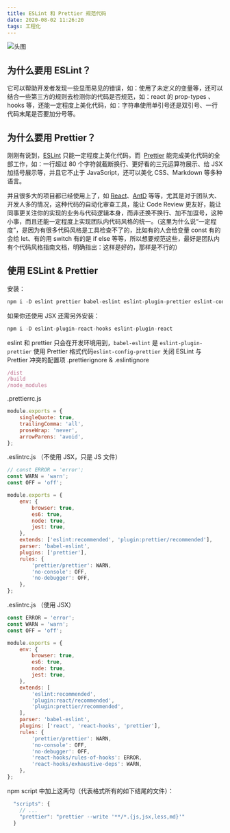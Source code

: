 ```yaml
---
title: ESLint 和 Prettier 规范代码
date: 2020-08-02 11:26:20
tags: 工程化
---
```


![头图](https://gitee.com/wen98y/upic/raw/master/uPic/2021-12/28_13:01_rXggN1.png)

## 为什么要用 ESLint？

它可以帮助开发者发现一些显而易见的错误，如：使用了未定义的变量等，还可以结合一些第三方的规则去检测你的代码是否规范，如：react 的 prop-types 、 hooks 等，还能一定程度上美化代码，如：字符串使用单引号还是双引号、一行代码末尾是否要加分号等。

## 为什么要用 Prettier？

刚刚有说到，[ESLint](https://eslint.org/) 只能一定程度上美化代码，而  [Prettier](https://prettier.io/) 能完成美化代码的全部工作，如：一行超过 80 个字符就截断换行、更好看的三元运算符展示、给 JSX 加括号展示等，并且它不止于 JavaScript，还可以美化 CSS、Markdown 等多种语言。

并且很多大的项目都已经使用上了，如 [React](https://github.com/facebook/react)、[AntD](https://github.com/ant-design/ant-design/) 等等，尤其是对于团队大、开发人多的情况，这种代码的自动化审查工具，能让 Code Review 更友好，能让同事更关注你的实现的业务与代码逻辑本身，而非还换不换行、加不加逗号，这种小事，而且还能一定程度上实现团队内代码风格的统一。（这里为什么说“一定程度”，是因为有很多代码风格是工具检查不了的，比如有的人会给变量 const 有的会给 let、有的用 switch 有的是 if else 等等，所以想要规范这些，最好是团队内有个代码风格指南文档，明确指出：这样是好的，那样是不行的）

## 使用 ESLint & Prettier

安装：

```javascript
npm i -D eslint prettier babel-eslint eslint-plugin-prettier eslint-config-prettier
```

如果你还使用 JSX 还需另外安装：

```javascript
npm i -D eslint-plugin-react-hooks eslint-plugin-react
```

eslint 和 prettier 只会在开发环境用到，`babel-eslint` 是 `eslint-plugin-prettier` 使用 Prettier 格式代码`eslint-config-prettier` 关闭 ESLint 与 Prettier 冲突的配置项 .prettierignore & .eslintignore

```javascript
/dist
/build
/node_modules
```

.prettierrc.js

```javascript
module.exports = {
    singleQuote: true,
    trailingComma: 'all',
    proseWrap: 'never',
    arrowParens: 'avoid',
};
```

.eslintrc.js （不使用 JSX，只是 JS 文件）

```javascript
// const ERROR = 'error';
const WARN = 'warn';
const OFF = 'off';

module.exports = {
    env: {
        browser: true,
        es6: true,
        node: true,
        jest: true,
    },
    extends: ['eslint:recommended', 'plugin:prettier/recommended'],
    parser: 'babel-eslint',
    plugins: ['prettier'],
    rules: {
        'prettier/prettier': WARN,
        'no-console': OFF,
        'no-debugger': OFF,
    },
};
```

.eslintrc.js （使用 JSX）

```javascript
const ERROR = 'error';
const WARN = 'warn';
const OFF = 'off';

module.exports = {
    env: {
        browser: true,
        es6: true,
        node: true,
        jest: true,
    },
    extends: [
        'eslint:recommended',
        'plugin:react/recommended',
        'plugin:prettier/recommended',
    ],
    parser: 'babel-eslint',
    plugins: ['react', 'react-hooks', 'prettier'],
    rules: {
        'prettier/prettier': WARN,
        'no-console': OFF,
        'no-debugger': OFF,
        'react-hooks/rules-of-hooks': ERROR,
        'react-hooks/exhaustive-deps': WARN,
    },
};
```

npm script 中加上这两句（代表格式所有的如下结尾的文件）：

```javascript
  "scripts": {
    // ...
    "prettier": "prettier --write '**/*.{js,jsx,less,md}'"
  }
```
